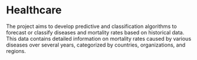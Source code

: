 # Healthcare
The project aims to develop predictive and classification algorithms to forecast or classify diseases and mortality rates based on historical data. This data contains detailed information on mortality rates caused by various diseases over several years, categorized by countries, organizations, and regions. 
